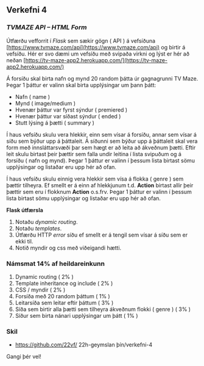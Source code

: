 
## Verkefni 4  

### _TVMAZE API – HTML Form_

Útfærðu vefforrit í _Flask_ sem sækir gögn ( API ) á vefsíðuna [https://www.tvmaze.com/api](https://www.tvmaze.com/api) og birtir á vefsíðu. Hér er svo dæmi um vefsíðu með svipaða virkni og lýst er hér að neðan [https://tv-maze-app2.herokuapp.com/](https://tv-maze-app2.herokuapp.com/)

Á forsíðu skal birta nafn og mynd 20 random þátta úr gagnagrunni TV Maze. Þegar 1 þáttur er valinn skal birta upplýsingar um þann þátt:

- Nafn ( name )
- Mynd ( image/medium )
- Hvenær þáttur var fyrst sýndur ( premiered )
- Hvenær þáttur var síðast sýndur ( ended )
- Stutt lýsing á þætti ( summary )

Í haus vefsíðu skulu vera hlekkir, einn sem vísar á forsíðu, annar sem vísar á síðu sem býður upp á þáttaleit. Á síðunni sem býður upp á þáttaleit skal vera form með innsláttarsvæði þar sem hægt er að leita að ákveðnum þætti. Eftir leit skulu birtast þeir þættir sem falla undir leitina í lista svipuðum og á forsíðu ( nafn og mynd). Þegar 1 þáttur er valinn í þessum lista birtast sömu upplýsingar og listaðar eru upp hér að ofan.

Í haus vefsíðu skulu einnig vera hlekkir sem vísa á flokka ( genre ) sem þættir tilheyra. Ef smellt er á einn af hlekkjunum t.d. **Action** birtast allir þeir þættir sem eru í flokknum **Action** o.s.frv. Þegar 1 þáttur er valinn í þessum lista birtast sömu upplýsingar og listaðar eru upp hér að ofan.

**Flask útfærsla**

1. Notaðu _dynamic routing_.
2. Notaðu _templates_.
3. Útfærðu HTTP _error_ síðu ef smellt er á tengil sem vísar á síðu sem er ekki til.
4. Notið myndir og css með viðeigandi hætti.

### Námsmat 14% af heildareinkunn

1. Dynamic routing ( 2% )
2. Template inheritance og include ( 2% )
3. CSS / myndir ( 2% )
4. Forsíða með 20 random þáttum ( 1% )
5. Leitarsíða sem leitar eftir þáttum ( 3% )
6. Síða sem birtir alla þætti sem tilheyra ákveðnum flokki ( genre ) ( 3% )
7. Síður sem birta nánari upplýsingar um þátt ( 1% )

### Skil

*  https://github.com/22vf/ 22h-geymslan þín/verkefni-4

Gangi þér vel!
